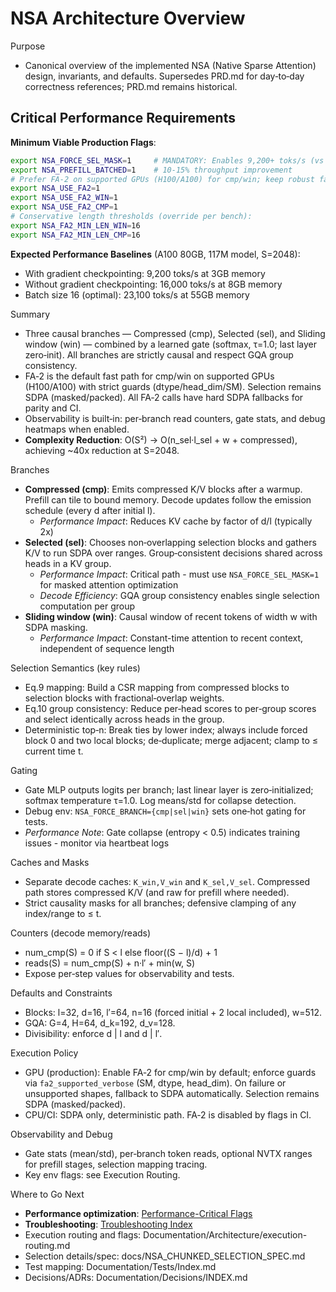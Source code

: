 # NSA Architecture Overview

Purpose
- Canonical overview of the implemented NSA (Native Sparse Attention) design, invariants, and defaults. Supersedes PRD.md for day‑to‑day correctness references; PRD.md remains historical.

## Critical Performance Requirements

**Minimum Viable Production Flags**:
```bash
export NSA_FORCE_SEL_MASK=1     # MANDATORY: Enables 9,200+ toks/s (vs 0)
export NSA_PREFILL_BATCHED=1    # 10-15% throughput improvement
# Prefer FA‑2 on supported GPUs (H100/A100) for cmp/win; keep robust fallbacks
export NSA_USE_FA2=1
export NSA_USE_FA2_WIN=1
export NSA_USE_FA2_CMP=1
# Conservative length thresholds (override per bench):
export NSA_FA2_MIN_LEN_WIN=16
export NSA_FA2_MIN_LEN_CMP=16
```

**Expected Performance Baselines** (A100 80GB, 117M model, S=2048):
- With gradient checkpointing: 9,200 toks/s at 3GB memory
- Without gradient checkpointing: 16,000 toks/s at 8GB memory  
- Batch size 16 (optimal): 23,100 toks/s at 55GB memory

Summary
- Three causal branches — Compressed (cmp), Selected (sel), and Sliding window (win) — combined by a learned gate (softmax, τ=1.0; last layer zero‑init). All branches are strictly causal and respect GQA group consistency.
- FA‑2 is the default fast path for cmp/win on supported GPUs (H100/A100) with strict guards (dtype/head_dim/SM). Selection remains SDPA (masked/packed). All FA‑2 calls have hard SDPA fallbacks for parity and CI.
- Observability is built‑in: per‑branch read counters, gate stats, and debug heatmaps when enabled.
- **Complexity Reduction**: O(S²) → O(n_sel·l_sel + w + compressed), achieving ~40x reduction at S=2048.

Branches
- **Compressed (cmp)**: Emits compressed K/V blocks after a warmup. Prefill can tile to bound memory. Decode updates follow the emission schedule (every d after initial l).
  - *Performance Impact*: Reduces KV cache by factor of d/l (typically 2x)
- **Selected (sel)**: Chooses non‑overlapping selection blocks and gathers K/V to run SDPA over ranges. Group‑consistent decisions shared across heads in a KV group.
  - *Performance Impact*: Critical path - must use `NSA_FORCE_SEL_MASK=1` for masked attention optimization
  - *Decode Efficiency*: GQA group consistency enables single selection computation per group
- **Sliding window (win)**: Causal window of recent tokens of width w with SDPA masking.
  - *Performance Impact*: Constant-time attention to recent context, independent of sequence length

Selection Semantics (key rules)
- Eq.9 mapping: Build a CSR mapping from compressed blocks to selection blocks with fractional‑overlap weights.
- Eq.10 group consistency: Reduce per‑head scores to per‑group scores and select identically across heads in the group.
- Deterministic top‑n: Break ties by lower index; always include forced block 0 and two local blocks; de‑duplicate; merge adjacent; clamp to ≤ current time t.

Gating
- Gate MLP outputs logits per branch; last linear layer is zero‑initialized; softmax temperature τ=1.0. Log means/std for collapse detection.
- Debug env: `NSA_FORCE_BRANCH={cmp|sel|win}` sets one‑hot gating for tests.
- *Performance Note*: Gate collapse (entropy < 0.5) indicates training issues - monitor via heartbeat logs

Caches and Masks
- Separate decode caches: `K_win,V_win` and `K_sel,V_sel`. Compressed path stores compressed K/V (and raw for prefill where needed).
- Strict causality masks for all branches; defensive clamping of any index/range to ≤ t.

Counters (decode memory/reads)
- num_cmp(S) = 0 if S < l else floor((S − l)/d) + 1
- reads(S) = num_cmp(S) + n·l′ + min(w, S)
- Expose per‑step values for observability and tests.

Defaults and Constraints
- Blocks: l=32, d=16, l′=64, n=16 (forced initial + 2 local included), w=512.
- GQA: G=4, H=64, d_k=192, d_v=128.
- Divisibility: enforce d | l and d | l′.

Execution Policy
- GPU (production): Enable FA‑2 for cmp/win by default; enforce guards via `fa2_supported_verbose` (SM, dtype, head_dim). On failure or unsupported shapes, fallback to SDPA automatically. Selection remains SDPA (masked/packed).
- CPU/CI: SDPA only, deterministic path. FA‑2 is disabled by flags in CI.

Observability and Debug
- Gate stats (mean/std), per‑branch token reads, optional NVTX ranges for prefill stages, selection mapping tracing.
- Key env flags: see Execution Routing.

Where to Go Next
- **Performance optimization**: [Performance-Critical Flags](../Operations/Performance-Critical-Flags.md)
- **Troubleshooting**: [Troubleshooting Index](../Troubleshooting/Index.md)
- Execution routing and flags: Documentation/Architecture/execution-routing.md
- Selection details/spec: docs/NSA_CHUNKED_SELECTION_SPEC.md
- Test mapping: Documentation/Tests/Index.md
- Decisions/ADRs: Documentation/Decisions/INDEX.md

